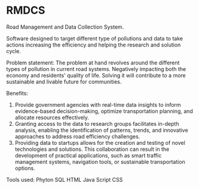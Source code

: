 # RMDCS
Road Management and Data Collection System.

Software designed to target different type of pollutions and data to take actions increasing the efficiency and helping the research and solution cycle.

Problem statement:
The problem at hand revolves around the different types of pollution in current road systems. Negatively impacting both the economy and residents' quality of life. Solving it will contribute to a more sustainable and livable future for
communities.

Benefits:
1. Provide government agencies with real-time data insights to inform evidence-based decision-making, optimize transportation planning, and allocate resources effectively.
2. Granting access to the data to research groups facilitates in-depth analysis, enabling the identification of patterns, trends, and innovative approaches to address road efficiency challenges.
3. Providing data to startups allows for the creation and testing of novel technologies and solutions. This collaboration can result in the development of practical applications, such as smart traffic management systems, navigation tools, or sustainable transportation options.

Tools used:
Phyton
SQL
HTML
Java Script
CSS
